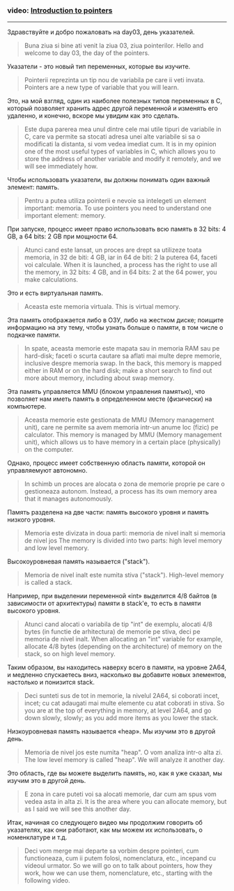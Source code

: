 ### video: [Introduction to pointers](https://youtu.be/lxpt8AVQ5Kc) ###

---

Здравствуйте и добро пожаловать на day03, день указателей.
> Buna ziua si bine ati venit la ziua 03, ziua pointerilor.
> Hello and welcome to day 03, the day of the pointers.

Указатели - это новый тип переменных, которые вы изучите.
> Pointerii reprezinta un tip nou de variabila pe care ii veti invata.
> Pointers are a new type of variable that you will learn.

Это, на мой взгляд, один из наиболее полезных типов переменных в C, который позволяет хранить адрес другой переменной и изменять его удаленно, и конечно, вскоре мы увидим как это сделать.
> Este dupa parerea mea unul dintre cele mai utile tipuri de variabile in C, care va permite sa stocati adresa unei alte variabile si sa o modificati la distanta, si vom vedea imediat cum.
> It is in my opinion one of the most useful types of variables in C, which allows you to store the address of another variable and modify it remotely, and we will see immediately how.

Чтобы использовать указатели, вы должны понимать один важный элемент: память.
> Pentru a putea utiliza pointerii e nevoie sa intelegeti un element important: memoria.
> To use pointers you need to understand one important element: memory.

При запуске, процесс имеет право использовать всю память в 32 bits: 4 GB, а 64 bits: 2 GB при мощности 64.
> Atunci cand este lansat, un proces are drept sa utilizeze toata memoria, in 32 de biti: 4 GB, iar in 64 de biti: 2 la puterea 64, faceti voi calculale.
> When it is launched, a process has the right to use all the memory, in 32 bits: 4 GB, and in 64 bits: 2 at the 64 power, you make calculations.

Это и есть виртуальная память.
> Aceasta este memoria virtuala.
> This is virtual memory.

Эта память отображается либо в ОЗУ, либо на жестком диске; поищите информацию на эту тему, чтобы узнать больше о памяти, в том числе о подкачке памяти.
> In spate, aceasta memorie este mapata sau in memoria RAM sau pe hard-disk; faceti o scurta cautare sa aflati mai multe depre memorie, inclusive despre memoria swap.
> In the back, this memory is mapped either in RAM or on the hard disk; make a short search to find out more about memory, including about swap memory.

Эта память управляется MMU (блоком управления памятью), что позволяет нам иметь память в определенном месте (физически) на компьютере.
> Aceasta memorie este gestionata de MMU (Memory management unit), care ne permite sa avem memoria intr-un anume loc (fizic) pe calculator.
> This memory is managed by MMU (Memory management unit), which allows us to have memory in a certain place (physically) on the computer.

Однако, процесс имеет собственную область памяти, которой он управляемуют автономно.
> In schimb un proces are alocata o zona de memorie proprie pe care o gestioneaza autonom.
> Instead, a process has its own memory area that it manages autonomously.

Память разделена на две части: память высокого уровня и память низкого уровня.
> Memoria este divizata in doua parti: memoria de nivel inalt si memoria de nivel jos
> The memory is divided into two parts: high level memory and low level memory.

Высокоуровневая память называется ("stack").
> Memoria de nivel inalt este numita stiva ("stack").
> High-level memory is called a stack.

Например, при выделении переменной «int» выделитcя 4/8 байтов (в зависимости от архитектуры) памяти в stack'e, то есть в памяти высокого уровня.
> Atunci cand alocati o variabila de tip "int" de exemplu, alocati 4/8 bytes (in functie de arhitectura) de memorie pe stiva, deci pe memoria de nivel inalt.
> When allocating an "int" variable for example, allocate 4/8 bytes (depending on the architecture) of memory on the stack, so on high level memory.

Таким образом, вы находитесь наверху всего в памяти, на уровне 2A64, и медленно спускаетесь вниз, насколько вы добавите новых элементов, настолько и понизится stack.
> Deci sunteti sus de tot in memorie, la nivelul 2A64, si coborati incet, incet; cu cat adaugati mai multe elemente cu atat coborati in stiva.
> So you are at the top of everything in memory, at level 2A64, and go down slowly, slowly; as you add more items as you lower the stack.

Низкоуровневая память называется «heap». Мы изучим это в другой день.
> Memoria de nivel jos este numita "heap". O vom analiza intr-o alta zi.
> The low level memory is called "heap". We will analyze it another day.

Это область, где вы можете выделить память, но, как я уже сказал, мы изучим это в другой день.
> E zona in care puteti voi sa alocati memorie, dar cum am spus vom vedea asta in alta zi.
> It is the area where you can allocate memory, but as I said we will see this another day.

Итак, начиная со следующего видео мы продолжим говорить об указателях, как они работают, как мы можем их использовать, о номенклатуре и т.д.
> Deci vom merge mai departe sa vorbim despre pointeri, cum functioneaza, cum ii putem folosi, nomenclatura, etc., incepand cu videoul urmator.
> So we will go on to talk about pointers, how they work, how we can use them, nomenclature, etc., starting with the following video.